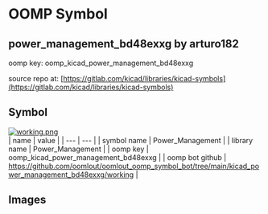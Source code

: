 # OOMP Symbol  
## power_management_bd48exxg  by arturo182  
  
oomp key: oomp_kicad_power_management_bd48exxg  
  
source repo at: [https://gitlab.com/kicad/libraries/kicad-symbols](https://gitlab.com/kicad/libraries/kicad-symbols)  
## Symbol  
  
[![working.png](working_600.png)](working.png)  
| name | value | 
| --- | --- | 
| symbol name | Power_Management | 
| library name | Power_Management | 
| oomp key | oomp_kicad_power_management_bd48exxg | 
| oomp bot github | https://github.com/oomlout/oomlout_oomp_symbol_bot/tree/main/kicad_power_management_bd48exxg/working | 
## Images  
